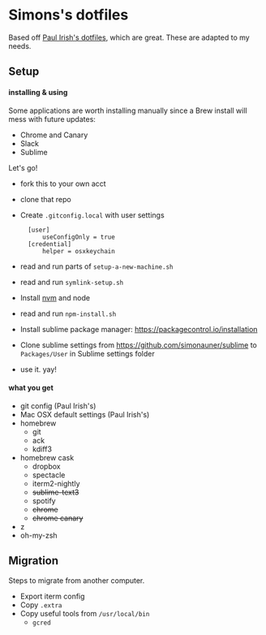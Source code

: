 # Simons's dotfiles

Based off [Paul Irish's dotfiles](https://github.com/paulirish/dotfiles), which are great. These are adapted to my needs.

## Setup
#### installing & using

Some applications are worth installing manually since a Brew install will mess with future updates:

* Chrome and Canary
* Slack
* Sublime


Let's go!

* fork this to your own acct
* clone that repo
* Create `.gitconfig.local` with user settings
	
		[user]
			useConfigOnly = true
		[credential]
			helper = osxkeychain

* read and run parts of `setup-a-new-machine.sh`
* read and run `symlink-setup.sh`
* Install [nvm](https://github.com/creationix/nvm#installation) and node
* read and run `npm-install.sh`
* Install sublime package manager: https://packagecontrol.io/installation
* Clone sublime settings from https://github.com/simonauner/sublime to `Packages/User` in Sublime settings folder
* use it. yay!

#### what you get
* git config (Paul Irish's)
* Mac OSX default settings (Paul Irish's)
* homebrew
	* git
	* ack
	* kdiff3
* homebrew cask
	* dropbox
	* spectacle
	* iterm2-nightly
	* ~~sublime-text3~~
	* spotify
	* ~~chrome~~
	* ~~chrome canary~~
* z
* oh-my-zsh

## Migration

Steps to migrate from another computer.

* Export iterm config
* Copy `.extra`
* Copy useful tools from `/usr/local/bin`
	* `gcred`



